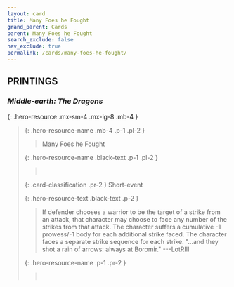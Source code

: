 ```yaml
---
layout: card
title: Many Foes he Fought
grand_parent: Cards
parent: Many Foes he Fought
search_exclude: false
nav_exclude: true
permalink: /cards/many-foes-he-fought/
---
```


## PRINTINGS


### _Middle-earth: The Dragons_

{: .hero-resource .mx-sm-4 .mx-lg-8 .mb-4 }
> {: .hero-resource-name .mb-4 .p-1 .pl-2 }
> > <div class="card-mp"></div>
> > <div class="card-name">Many Foes he Fought</div>
>
> {: .hero-resource-name .black-text .p-1 .pl-2 }
> > &nbsp;
>
> {: .card-classification .pr-2 }
> Short-event
>
> {: .hero-resource-text .black-text .p-2 }
> > If defender chooses a warrior to be the target of a strike from an attack, that character may choose to face any number of the strikes from that attack. The character suffers a cumulative -1 prowess/-1 body for each additional strike faced. The character faces a separate strike sequence for each strike.   "...and they shot a rain of arrows: always at Boromir." ---LotRIII 
> 
> {: .hero-resource-name .p-1 .pr-2 }
> > <div class="card-shield"></div>
> > <div class="card-corruption">&nbsp;</div>
